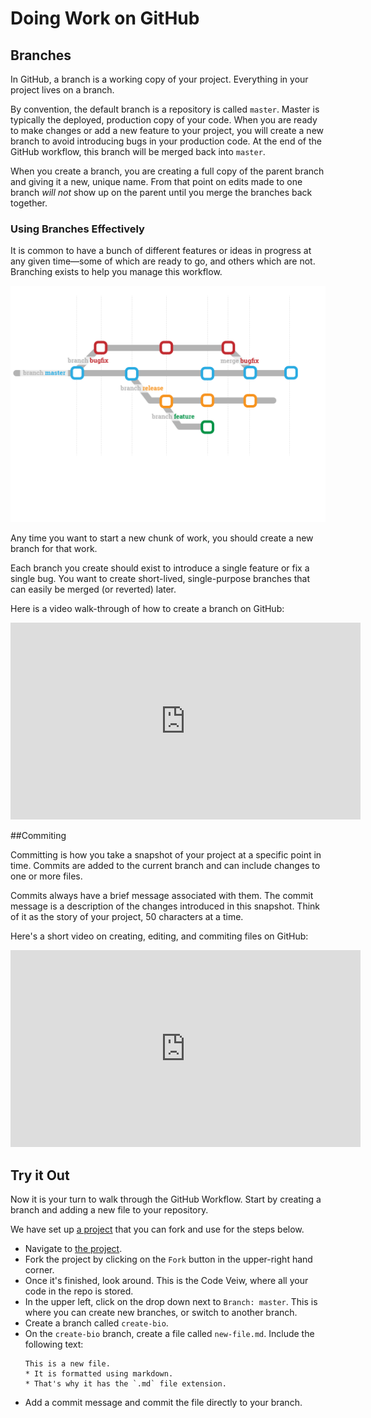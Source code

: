 # Doing Work on GitHub

## Branches

In GitHub, a branch is a working copy of your project. Everything in your project lives on a branch.

By convention, the default branch is a repository is called `master`. Master is typically the deployed, production copy of your code. When you are ready to make changes or add a new feature to your project, you will create a new branch to avoid introducing bugs in your production code. At the end of the GitHub workflow, this branch will be merged back into `master`.

When you create a branch, you are creating a full copy of the parent branch and giving it a new, unique name. From that point on edits made to one branch _will not_ show up on the parent until you merge the branches back together.

### Using Branches Effectively

It is common to have a bunch of different features or ideas in progress at any given time—some of which are ready to go, and others which are not. Branching exists to help you manage this workflow.

![Branches](https://raw.githubusercontent.com/1point618/curriculum-github/master/images/github-branches.png)

Any time you want to start a new chunk of work, you should create a new branch for that work. 

Each branch you create should exist to introduce a single feature or fix a single bug. You want to create short-lived, single-purpose branches that can easily be merged (or reverted) later.

Here is a video walk-through of how to create a branch on GitHub:

<iframe width="560" height="315" src="https://www.youtube.com/embed/xgQmu81G1yY" frameborder="0" allowfullscreen></iframe>


##Commiting

Committing is how you take a snapshot of your project at a specific point in time. Commits are added to the current branch and can include changes to one or more files.

Commits always have a brief message associated with them. The commit message is a description of the changes introduced in this snapshot. Think of it as the story of your project, 50 characters at a time. 

Here's a short video on creating, editing, and commiting files on GitHub:

<iframe width="560" height="315" src="https://www.youtube.com/embed/47M6Is7pIB8" frameborder="0" allowfullscreen></iframe>



## Try it Out

Now it is your turn to walk through the GitHub Workflow. Start by creating a branch and adding a new file to your repository.

We have set up <a href='https://github.com/wheelhouseio/workflow-project' target='_blank'>a project</a> that you can fork and use for the steps below. 

* Navigate to <a href="https://github.com/wheelhouseio/workflow-project" target="_blank">the project</a>.
* Fork the project by clicking on the `Fork` button in the upper-right hand corner.
* Once it's finished, look around. This is the Code Veiw, where all your code in the repo is stored.
* In the upper left, click on the drop down next to `Branch: master`. This is where you can create new branches, or switch to another branch.
* Create a branch called `create-bio`.
* On the `create-bio` branch, create a file called `new-file.md`. Include the following text:
  ```
  This is a new file.
  * It is formatted using markdown.
  * That's why it has the `.md` file extension.
  ```
* Add a commit message and commit the file directly to your branch.